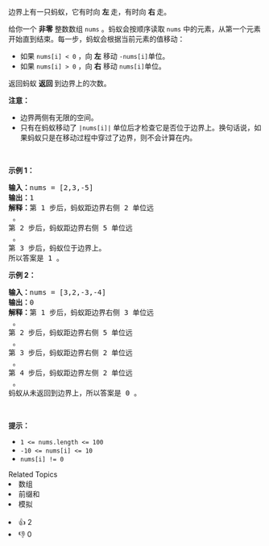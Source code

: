 <p>边界上有一只蚂蚁，它有时向 <strong>左 </strong>走，有时向 <strong>右 </strong>走。</p>

<p>给你一个 <strong>非零</strong> 整数数组 <code>nums</code> 。蚂蚁会按顺序读取 <code>nums</code> 中的元素，从第一个元素开始直到结束。每一步，蚂蚁会根据当前元素的值移动：</p>

<ul> 
 <li>如果 <code>nums[i] &lt; 0</code> ，向 <strong>左</strong> 移动
  <!-- notionvc: 55fee232-4fc9-445f-952a-f1b979415864 --> <code>-nums[i]</code>单位。</li> 
 <li>如果 <code>nums[i] &gt; 0</code> ，向 <strong>右</strong> 移动 <code>nums[i]</code>单位。</li> 
</ul>

<p>返回蚂蚁 <strong>返回 </strong>到边界上的次数。</p>

<p><strong>注意：</strong></p>

<ul> 
 <li>边界两侧有无限的空间。</li> 
 <li>只有在蚂蚁移动了 <code>|nums[i]|</code> 单位后才检查它是否位于边界上。换句话说，如果蚂蚁只是在移动过程中穿过了边界，则不会计算在内。
  <!-- notionvc: 5ff95338-8634-4d02-a085-1e83c0be6fcd --></li> 
</ul>

<p>&nbsp;</p>

<p><strong class="example">示例 1：</strong></p>

<pre>
<strong>输入：</strong>nums = [2,3,-5]
<strong>输出：</strong>1
<strong>解释：</strong>第 1 步后，蚂蚁距边界右侧 2 单位远
 <!-- notionvc: 61ace51c-559f-4bc6-800f-0a0db2540433 -->。
第 2 步后，蚂蚁距边界右侧 5 单位远
 <!-- notionvc: 61ace51c-559f-4bc6-800f-0a0db2540433 -->。
第 3 步后，蚂蚁位于边界上。
所以答案是 1 。
</pre>

<p><strong class="example">示例 2：</strong></p>

<pre>
<strong>输入：</strong>nums = [3,2,-3,-4]
<strong>输出：</strong>0
<strong>解释：</strong>第 1 步后，蚂蚁距边界右侧 3 单位远
 <!-- notionvc: 61ace51c-559f-4bc6-800f-0a0db2540433 -->。
第 2 步后，蚂蚁距边界右侧 5 单位远
 <!-- notionvc: 61ace51c-559f-4bc6-800f-0a0db2540433 -->。
第 3 步后，蚂蚁距边界右侧 2 单位远
 <!-- notionvc: 61ace51c-559f-4bc6-800f-0a0db2540433 -->。
第 4 步后，蚂蚁距边界左侧 2 单位远
 <!-- notionvc: 61ace51c-559f-4bc6-800f-0a0db2540433 -->。
蚂蚁从未返回到边界上，所以答案是 0 。
</pre>

<p>&nbsp;</p>

<p><strong>提示：</strong></p>

<ul> 
 <li><code>1 &lt;= nums.length &lt;= 100</code></li> 
 <li><code>-10 &lt;= nums[i] &lt;= 10</code></li> 
 <li><code>nums[i] != 0</code></li> 
</ul>

<div><div>Related Topics</div><div><li>数组</li><li>前缀和</li><li>模拟</li></div></div><br><div><li>👍 2</li><li>👎 0</li></div>